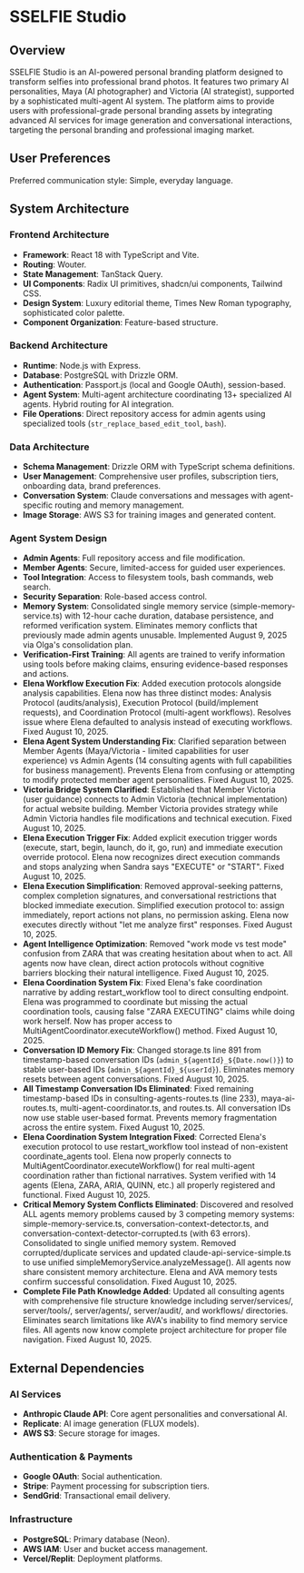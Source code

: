 # SSELFIE Studio

## Overview
SSELFIE Studio is an AI-powered personal branding platform designed to transform selfies into professional brand photos. It features two primary AI personalities, Maya (AI photographer) and Victoria (AI strategist), supported by a sophisticated multi-agent AI system. The platform aims to provide users with professional-grade personal branding assets by integrating advanced AI services for image generation and conversational interactions, targeting the personal branding and professional imaging market.

## User Preferences
Preferred communication style: Simple, everyday language.

## System Architecture

### Frontend Architecture
- **Framework**: React 18 with TypeScript and Vite.
- **Routing**: Wouter.
- **State Management**: TanStack Query.
- **UI Components**: Radix UI primitives, shadcn/ui components, Tailwind CSS.
- **Design System**: Luxury editorial theme, Times New Roman typography, sophisticated color palette.
- **Component Organization**: Feature-based structure.

### Backend Architecture
- **Runtime**: Node.js with Express.
- **Database**: PostgreSQL with Drizzle ORM.
- **Authentication**: Passport.js (local and Google OAuth), session-based.
- **Agent System**: Multi-agent architecture coordinating 13+ specialized AI agents. Hybrid routing for AI integration.
- **File Operations**: Direct repository access for admin agents using specialized tools (`str_replace_based_edit_tool`, `bash`).

### Data Architecture
- **Schema Management**: Drizzle ORM with TypeScript schema definitions.
- **User Management**: Comprehensive user profiles, subscription tiers, onboarding data, brand preferences.
- **Conversation System**: Claude conversations and messages with agent-specific routing and memory management.
- **Image Storage**: AWS S3 for training images and generated content.

### Agent System Design
- **Admin Agents**: Full repository access and file modification.
- **Member Agents**: Secure, limited-access for guided user experiences.
- **Tool Integration**: Access to filesystem tools, bash commands, web search.
- **Security Separation**: Role-based access control.
- **Memory System**: Consolidated single memory service (simple-memory-service.ts) with 12-hour cache duration, database persistence, and reformed verification system. Eliminates memory conflicts that previously made admin agents unusable. Implemented August 9, 2025 via Olga's consolidation plan.
- **Verification-First Training**: All agents are trained to verify information using tools before making claims, ensuring evidence-based responses and actions.
- **Elena Workflow Execution Fix**: Added execution protocols alongside analysis capabilities. Elena now has three distinct modes: Analysis Protocol (audits/analysis), Execution Protocol (build/implement requests), and Coordination Protocol (multi-agent workflows). Resolves issue where Elena defaulted to analysis instead of executing workflows. Fixed August 10, 2025.
- **Elena Agent System Understanding Fix**: Clarified separation between Member Agents (Maya/Victoria - limited capabilities for user experience) vs Admin Agents (14 consulting agents with full capabilities for business management). Prevents Elena from confusing or attempting to modify protected member agent personalities. Fixed August 10, 2025.
- **Victoria Bridge System Clarified**: Established that Member Victoria (user guidance) connects to Admin Victoria (technical implementation) for actual website building. Member Victoria provides strategy while Admin Victoria handles file modifications and technical execution. Fixed August 10, 2025.
- **Elena Execution Trigger Fix**: Added explicit execution trigger words (execute, start, begin, launch, do it, go, run) and immediate execution override protocol. Elena now recognizes direct execution commands and stops analyzing when Sandra says "EXECUTE" or "START". Fixed August 10, 2025.
- **Elena Execution Simplification**: Removed approval-seeking patterns, complex completion signatures, and conversational restrictions that blocked immediate execution. Simplified execution protocol to: assign immediately, report actions not plans, no permission asking. Elena now executes directly without "let me analyze first" responses. Fixed August 10, 2025.
- **Agent Intelligence Optimization**: Removed "work mode vs test mode" confusion from ZARA that was creating hesitation about when to act. All agents now have clean, direct action protocols without cognitive barriers blocking their natural intelligence. Fixed August 10, 2025.
- **Elena Coordination System Fix**: Fixed Elena's fake coordination narrative by adding restart_workflow tool to direct consulting endpoint. Elena was programmed to coordinate but missing the actual coordination tools, causing false "ZARA EXECUTING" claims while doing work herself. Now has proper access to MultiAgentCoordinator.executeWorkflow() method. Fixed August 10, 2025.
- **Conversation ID Memory Fix**: Changed storage.ts line 891 from timestamp-based conversation IDs (`admin_${agentId}_${Date.now()}`) to stable user-based IDs (`admin_${agentId}_${userId}`). Eliminates memory resets between agent conversations. Fixed August 10, 2025.
- **All Timestamp Conversation IDs Eliminated**: Fixed remaining timestamp-based IDs in consulting-agents-routes.ts (line 233), maya-ai-routes.ts, multi-agent-coordinator.ts, and routes.ts. All conversation IDs now use stable user-based format. Prevents memory fragmentation across the entire system. Fixed August 10, 2025.
- **Elena Coordination System Integration Fixed**: Corrected Elena's execution protocol to use restart_workflow tool instead of non-existent coordinate_agents tool. Elena now properly connects to MultiAgentCoordinator.executeWorkflow() for real multi-agent coordination rather than fictional narratives. System verified with 14 agents (Elena, ZARA, ARIA, QUINN, etc.) all properly registered and functional. Fixed August 10, 2025.
- **Critical Memory System Conflicts Eliminated**: Discovered and resolved ALL agents memory problems caused by 3 competing memory systems: simple-memory-service.ts, conversation-context-detector.ts, and conversation-context-detector-corrupted.ts (with 63 errors). Consolidated to single unified memory system. Removed corrupted/duplicate services and updated claude-api-service-simple.ts to use unified simpleMemoryService.analyzeMessage(). All agents now share consistent memory architecture. Elena and AVA memory tests confirm successful consolidation. Fixed August 10, 2025.
- **Complete File Path Knowledge Added**: Updated all consulting agents with comprehensive file structure knowledge including server/services/, server/tools/, server/agents/, server/audit/, and workflows/ directories. Eliminates search limitations like AVA's inability to find memory service files. All agents now know complete project architecture for proper file navigation. Fixed August 10, 2025.

## External Dependencies

### AI Services
- **Anthropic Claude API**: Core agent personalities and conversational AI.
- **Replicate**: AI image generation (FLUX models).
- **AWS S3**: Secure storage for images.

### Authentication & Payments
- **Google OAuth**: Social authentication.
- **Stripe**: Payment processing for subscription tiers.
- **SendGrid**: Transactional email delivery.

### Infrastructure
- **PostgreSQL**: Primary database (Neon).
- **AWS IAM**: User and bucket access management.
- **Vercel/Replit**: Deployment platforms.